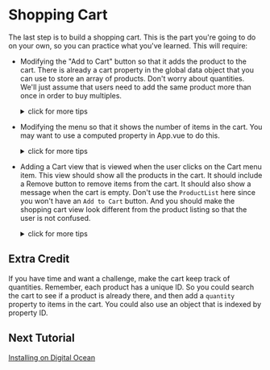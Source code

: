 # Shopping Cart

The last step is to build a shopping cart. This is the part you're going to
do on your own, so you can practice what you've learned. This will require:

- Modifying the "Add to Cart" button so that it adds the product to the cart.
There is already a cart property in the global data object that you can use to
store an array of products. Don't worry about quantities. We'll just assume that
users need to add the same product more than once in order to buy multiples.

  <details><summary>click for more tips</summary>
 
  * Since the "Add to Cart" button is in ProductList, you want to work there. 
  * Review previous code we have written if you don't remember how to run a function when a button is clicked.
  * Remember that the cart array is already part of the global data. Look for examples in the code of accessing products to see how to access cart.

</details>

- Modifying the menu so that it shows the number of items in the cart. You may
want to use a computed property in App.vue to do this.

  <details><summary>click for more tips</summary>
 
  * Since the menu is in App.vue, you want to work there. 
  * You will need to add a "script" section to this component since it doesn't have one already.
  * The number of items in the cart is currently hard-coded. How would you replace this with a calculation that uses the length of the cart array?
  </details>

- Adding a Cart view that is viewed when the user clicks on the Cart menu item.
This view should show all the products in the cart. It should include a Remove
button to remove items from the cart. It should also show a message when the cart
is empty. Don't use the `ProductList` here since you won't have an `Add to Cart`
button. And you should make the shopping cart view look different from the product
listing so that the user is not confused.

  <details><summary>click for more tips</summary>
 
  * Take a look at how the Browse view is configured. There is a menu item in `App.vue`. When this is clicked (router-link), it goes to `router/index.js` to find the matching path for `/browse` and is configured to use the `Browse.vue` component to handle that path. You need to do something similar for a Cart view. 
  * You can copy what is in Browse.vue and then modify it to work for `Cart.vue`.
  * You can likewise copy and then modify a configuration for a view in `router/index.vue` so you can link a path to `Cart.vue`.
  * In your cart view you need a list of items in the cart, similar to `ProductList`. You can create a similar `CartList` component.
  * When removing items from the cart, you can use a button similar to the `Add to Cart` button, but change it so it instead removes items. In JavaScript, you can use the `splice()` method to remove items from an Array.
    </details>

## Extra Credit

If you have time and want a challenge, make the cart keep track of quantities.
Remember, each product has a unique ID. So you could search the cart to see if a product
is already there, and then add a `quantity` property to items in the cart. You could
also use an object that is indexed by property ID.

## Next Tutorial

[Installing on Digital Ocean](/tutorials/8-Installing-on-Digital-Ocean.md)

